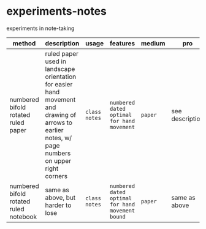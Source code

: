 # experiments-notes
experiments in note-taking

method | description | usage | features | medium | pro | con | status
--- | --- | --- | --- | --- | --- | --- | ---
numbered bifold rotated ruled paper | ruled paper used in landscape orientation for easier hand movement and drawing of arrows to earlier notes, w/ page numbers on upper right corners | `class notes` | `numbered` `dated` `optimal for hand movement` | `paper` | see description | easy to lose | `obsoleted`
numbered bifold rotated ruled notebook | same as above, but harder to lose | `class notes` | `numbered` `dated` `optimal for hand movement` `bound` | `paper` | same as above | requires daily scanning/digitization to ensure it's not lost | `in use`

